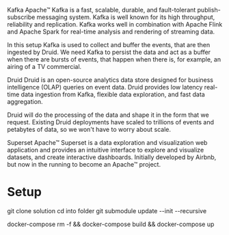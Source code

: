 
Kafka
Apache™ Kafka is a fast, scalable, durable, and fault-tolerant publish-subscribe messaging system. Kafka is well known for its high throughput, reliability and replication. Kafka works well in combination with Apache Flink and Apache Spark for real-time analysis and rendering of streaming data.

In this setup Kafka is used to collect and buffer the events, that are then ingested by Druid. We need Kafka to persist the data and act as a buffer when there are bursts of events, that happen when there is, for example, an airing of a TV commercial.

Druid
Druid is an open-source analytics data store designed for business intelligence (OLAP) queries on event data. Druid provides low latency real-time data ingestion from Kafka, flexible data exploration, and fast data aggregation.

Druid will do the processing of the data and shape it in the form that we request. Existing Druid deployments have scaled to trillions of events and petabytes of data, so we won't have to worry about scale.

Superset
Apache™ Superset is a data exploration and visualization web application and provides an intuitive interface to explore and visualize datasets, and create interactive dashboards. Initially developed by Airbnb, but now in the running to become an Apache™ project.
# Setup
git clone solution
cd into folder
git submodule update --init --recursive

docker-compose rm -f && docker-compose build && docker-compose up
